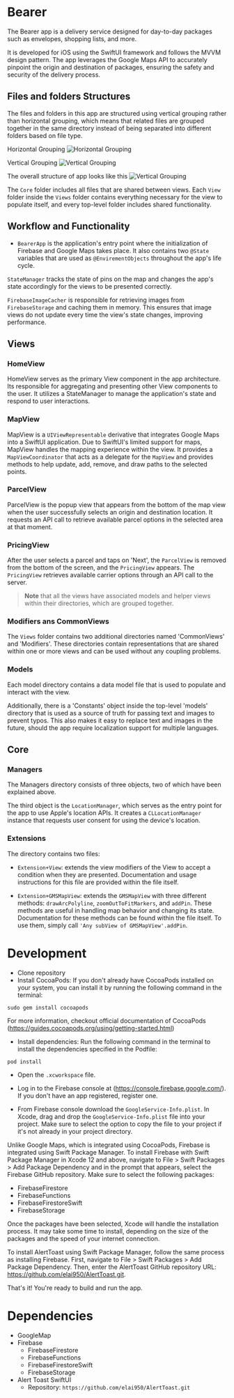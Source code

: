 # Bearer

The Bearer app is a delivery service designed for day-to-day packages such as envelopes, shopping lists, and more.

It is developed for iOS using the SwiftUI framework and follows the MVVM design pattern. The app leverages the Google Maps API to accurately pinpoint the origin and destination of packages, ensuring the safety and security of the delivery process.
 

## Files and folders Structures

The files and folders in this app are structured using vertical grouping rather than horizontal grouping, which means that related files are grouped together in the same directory instead of being separated into different folders based on file type.

Horizontal Grouping
![Horizontal Grouping](https://i.imgur.com/zwYdy7o.png)

Vertical Grouping
![Vertical Grouping](https://i.imgur.com/2yKU9NE.png)

The overall structure of app looks like this 
![Vertical Grouping](https://i.imgur.com/p55Hi6i.png)

The `Core` folder includes all files that are shared between views. Each `View` folder inside the `Views` folder contains everything necessary for the view to populate itself, and every top-level folder includes shared functionality.

## Workflow and Functionality

- `BearerApp` is the application's entry point where the initialization of Firebase and Google Maps takes place. It also contains two `@State` variables that are used as `@EnvirementObjects` throughout the app's life cycle.

`StateManager` tracks the state of pins on the map and changes the app's state accordingly for the views to be presented correctly.

`FirebaseImageCacher` is responsible for retrieving images from `FirebaseStorage` and caching them in memory. This ensures that image views do not update every time the view's state changes, improving performance.


## Views

### HomeView

HomeView serves as the primary View component in the app architecture. Its responsible for aggregating and presenting other View components to the user. It utilizes a StateManager to manage the application's state and respond to user interactions.


### MapView

MapView is a `UIViewRepresentable` derivative that integrates Google Maps into a SwiftUI application. Due to SwiftUI's limited support for maps, MapView handles the mapping experience within the view. It provides a `MapViewCoordinator` that acts as a delegate for the `MapView` and provides methods to help update, add, remove, and draw paths to the selected points.


### ParcelView

ParcelView is the popup view that appears from the bottom of the map view when the user successfully selects an origin and destination location. It requests an API call to retrieve available parcel options in the selected area at that moment.
 
### PricingView

After the user selects a parcel and taps on 'Next', the `ParcelView` is removed from the bottom of the screen, and the `PricingView` appears. The `PricingView` retrieves available carrier options through an API call to the server.

> **Note** that all the views have associated models and helper views within their directories, which are grouped together.

### Modifiers ans CommonViews

The `Views` folder contains two additional directories named 'CommonViews' and 'Modifiers'. These directories contain representations that are shared within one or more views and can be used without any coupling problems.


### Models 

Each model directory contains a data model file that is used to populate and interact with the view. 

Additionally, there is a 'Constants' object inside the top-level 'models' directory that is used as a source of truth for passing text and images to prevent typos. This also makes it easy to replace text and images in the future, should the app require localization support for multiple languages.


## Core

### Managers

The Managers directory consists of three objects, two of which have been explained above.

The third object is the `LocationManager`, which serves as the entry point for the app to use Apple's location APIs. It creates a `CLLocationManager` instance that requests user consent for using the device's location.

### Extensions

The directory contains two files:

- `Extension+View`: extends the view modifiers of the View to accept a condition when they are presented. Documentation and usage instructions for this file are provided within the file itself.

- `Extension+GMSMapView`: extends the `GMSMapView` with three different methods: `drawArcPolyline`, `zoomOutToFitMarkers`, and `addPin`. These methods are useful in handling map behavior and changing its state. Documentation for these methods can be found within the file itself. To use them, simply call `'Any subView of GMSMapView'.addPin`.


# Development

- Clone repository
- Install CocoaPods: If you don't already have CocoaPods installed on your system, you can install it by running the following command in the terminal:

```
sudo gem install cocoapods
```

For more information, checkout official documentation of CocoaPods (https://guides.cocoapods.org/using/getting-started.html)

- Install dependencies: Run the following command in the terminal to install the dependencies specified in the Podfile:

`pod install`

- Open the `.xcworkspace` file.

- Log in to the Firebase console at (https://console.firebase.google.com/). If you don't have an app registered, register one.

- From Firebase console download the `GoogleService-Info.plist`. In Xcode, drag and drop the `GoogleService-Info.plist` file into your project. Make sure to select the option to copy the file to your project if it's not already in your project directory.

Unlike Google Maps, which is integrated using CocoaPods, Firebase is integrated using Swift Package Manager. To install Firebase with Swift Package Manager in Xcode 12 and above, navigate to File > Swift Packages > Add Package Dependency and in the prompt that appears, select the Firebase GitHub repository. Make sure to select the following packages:

- FirebaseFirestore
- FirebaseFunctions
- FirebaseFirestoreSwift
- FirebaseStorage

Once the packages have been selected, Xcode will handle the installation process. It may take some time to install, depending on the size of the packages and the speed of your internet connection.

To install AlertToast using Swift Package Manager, follow the same process as installing Firebase. First, navigate to File > Swift Packages > Add Package Dependency. Then, enter the AlertToast GitHub repository URL: https://github.com/elai950/AlertToast.git.

That's it! You're ready to build and run the app.


# Dependencies

- GoogleMap
- Firebase
  - FirebaseFirestore
  - FirebaseFunctions
  - FirebaseFirestoreSwift
  - FirebaseStorage
- Alert Toast SwiftUI
  - Repository: `https://github.com/elai950/AlertToast.git`

